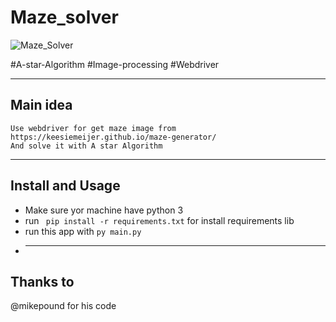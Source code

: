 # Maze_solver
![Maze_Solver](https://github.com/macgia99/Maze_Snapshot_solver/workflows/Maze_Solver/badge.svg?branch=master)

#A-star-Algorithm #Image-processing #Webdriver 
***
## Main idea
    Use webdriver for get maze image from https://keesiemeijer.github.io/maze-generator/
    And solve it with A star Algorithm
***
## Install and Usage
- Make sure yor machine have python 3 
- run ` pip install -r requirements.txt` for install requirements lib
- run this app with  `py main.py`
- ***
## Thanks to 
@mikepound for his code


